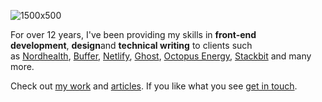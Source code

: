 ![1500x500](https://user-images.githubusercontent.com/1177460/87433755-9b2db980-c5e1-11ea-9f0c-e209c931099b.jpg)

For over 12 years, I've been providing my skills in **front-end development**, **design**and **technical writing** to clients such as [Nordhealth](https://nordhealth.com/), [Buffer](https://buffer.com/), [Netlify](https://netlify.com/), [Ghost](https://ghost.org/), [Octopus Energy](https://octopus.energy/), [Stackbit](https://stackbit.com/) and many more.

Check out [my work](https://darn.es/#work) and [articles](https://darn.es/#blog). If you like what you see [get in touch](https://darn.es/#contact).
